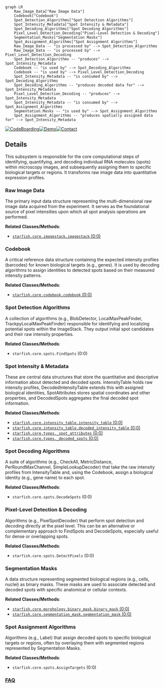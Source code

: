```mermaid
graph LR
    Raw_Image_Data["Raw Image Data"]
    Codebook["Codebook"]
    Spot_Detection_Algorithms["Spot Detection Algorithms"]
    Spot_Intensity_Metadata["Spot Intensity & Metadata"]
    Spot_Decoding_Algorithms["Spot Decoding Algorithms"]
    Pixel_Level_Detection_Decoding["Pixel-Level Detection & Decoding"]
    Segmentation_Masks["Segmentation Masks"]
    Spot_Assignment_Algorithms["Spot Assignment Algorithms"]
    Raw_Image_Data -- "is processed by" --> Spot_Detection_Algorithms
    Raw_Image_Data -- "is processed by" --> Pixel_Level_Detection_Decoding
    Spot_Detection_Algorithms -- "produces" --> Spot_Intensity_Metadata
    Codebook -- "is used by" --> Spot_Decoding_Algorithms
    Codebook -- "is used by" --> Pixel_Level_Detection_Decoding
    Spot_Intensity_Metadata -- "is consumed by" --> Spot_Decoding_Algorithms
    Spot_Decoding_Algorithms -- "produces decoded data for" --> Spot_Intensity_Metadata
    Pixel_Level_Detection_Decoding -- "produces" --> Spot_Intensity_Metadata
    Spot_Intensity_Metadata -- "is consumed by" --> Spot_Assignment_Algorithms
    Segmentation_Masks -- "is used by" --> Spot_Assignment_Algorithms
    Spot_Assignment_Algorithms -- "produces spatially assigned data for" --> Spot_Intensity_Metadata
```

[![CodeBoarding](https://img.shields.io/badge/Generated%20by-CodeBoarding-9cf?style=flat-square)](https://github.com/CodeBoarding/GeneratedOnBoardings)[![Demo](https://img.shields.io/badge/Try%20our-Demo-blue?style=flat-square)](https://www.codeboarding.org/demo)[![Contact](https://img.shields.io/badge/Contact%20us%20-%20contact@codeboarding.org-lightgrey?style=flat-square)](mailto:contact@codeboarding.org)

## Details

This subsystem is responsible for the core computational steps of identifying, quantifying, and decoding individual RNA molecules (spots) within microscopy images, and subsequently assigning them to specific biological targets or regions. It transforms raw image data into quantitative expression profiles.

### Raw Image Data
The primary input data structure representing the multi-dimensional raw image data acquired from the experiment. It serves as the foundational source of pixel intensities upon which all spot analysis operations are performed.


**Related Classes/Methods**:

- <a href="https://github.com/spacetx/starfish/starfish/core/imagestack/imagestack.py#L0-L0" target="_blank" rel="noopener noreferrer">`starfish.core.imagestack.imagestack` (0:0)</a>


### Codebook
A critical reference data structure containing the expected intensity profiles (barcodes) for known biological targets (e.g., genes). It is used by decoding algorithms to assign identities to detected spots based on their measured intensity patterns.


**Related Classes/Methods**:

- <a href="https://github.com/spacetx/starfish/starfish/core/codebook/codebook.py#L0-L0" target="_blank" rel="noopener noreferrer">`starfish.core.codebook.codebook` (0:0)</a>


### Spot Detection Algorithms
A collection of algorithms (e.g., BlobDetector, LocalMaxPeakFinder, TrackpyLocalMaxPeakFinder) responsible for identifying and localizing potential spots within the ImageStack. They output initial spot candidates and their raw intensity properties.


**Related Classes/Methods**:

- `starfish.core.spots.FindSpots` (0:0)


### Spot Intensity & Metadata
These are central data structures that store the quantitative and descriptive information about detected and decoded spots. IntensityTable holds raw intensity profiles, DecodedIntensityTable extends this with assigned biological identities, SpotAttributes stores spatial coordinates and other properties, and DecodedSpots aggregates the final decoded spot information.


**Related Classes/Methods**:

- <a href="https://github.com/spacetx/starfish/starfish/core/intensity_table/intensity_table.py#L0-L0" target="_blank" rel="noopener noreferrer">`starfish.core.intensity_table.intensity_table` (0:0)</a>
- <a href="https://github.com/spacetx/starfish/starfish/core/intensity_table/decoded_intensity_table.py#L0-L0" target="_blank" rel="noopener noreferrer">`starfish.core.intensity_table.decoded_intensity_table` (0:0)</a>
- <a href="https://github.com/spacetx/starfish/starfish/core/types/_spot_attributes.py#L0-L0" target="_blank" rel="noopener noreferrer">`starfish.core.types._spot_attributes` (0:0)</a>
- <a href="https://github.com/spacetx/starfish/starfish/core/types/_decoded_spots.py#L0-L0" target="_blank" rel="noopener noreferrer">`starfish.core.types._decoded_spots` (0:0)</a>


### Spot Decoding Algorithms
A suite of algorithms (e.g., CheckAll, MetricDistance, PerRoundMaxChannel, SimpleLookupDecoder) that take the raw intensity profiles from IntensityTable and, using the Codebook, assign a biological identity (e.g., gene name) to each spot.


**Related Classes/Methods**:

- `starfish.core.spots.DecodeSpots` (0:0)


### Pixel-Level Detection & Decoding
Algorithms (e.g., PixelSpotDecoder) that perform spot detection and decoding directly at the pixel level. This can be an alternative or complementary approach to FindSpots and DecodeSpots, especially useful for dense or overlapping spots.


**Related Classes/Methods**:

- `starfish.core.spots.DetectPixels` (0:0)


### Segmentation Masks
A data structure representing segmented biological regions (e.g., cells, nuclei) as binary masks. These masks are used to associate detected and decoded spots with specific anatomical or cellular contexts.


**Related Classes/Methods**:

- <a href="https://github.com/spacetx/starfish/starfish/core/morphology/binary_mask/binary_mask.py#L0-L0" target="_blank" rel="noopener noreferrer">`starfish.core.morphology.binary_mask.binary_mask` (0:0)</a>
- <a href="https://github.com/spacetx/starfish/starfish/core/segmentation_mask/segmentation_mask.py#L0-L0" target="_blank" rel="noopener noreferrer">`starfish.core.segmentation_mask.segmentation_mask` (0:0)</a>


### Spot Assignment Algorithms
Algorithms (e.g., Label) that assign decoded spots to specific biological targets or regions, often by overlaying them with segmented regions represented by Segmentation Masks.


**Related Classes/Methods**:

- `starfish.core.spots.AssignTargets` (0:0)




### [FAQ](https://github.com/CodeBoarding/GeneratedOnBoardings/tree/main?tab=readme-ov-file#faq)